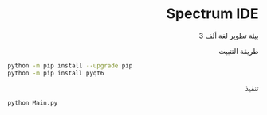 <div dir="rtl">
 
# Spectrum IDE
بيئة تطوير لغة ألف 3

طريقة التتبيث 

<div dir=ltr>
 
```bash
python -m pip install --upgrade pip
python -m pip install pyqt6
```
<div dir="rtl">
 
تنفيذ
 
<div dir=ltr>
 
```bash
python Main.py
```
<div dir="rtl">
 
